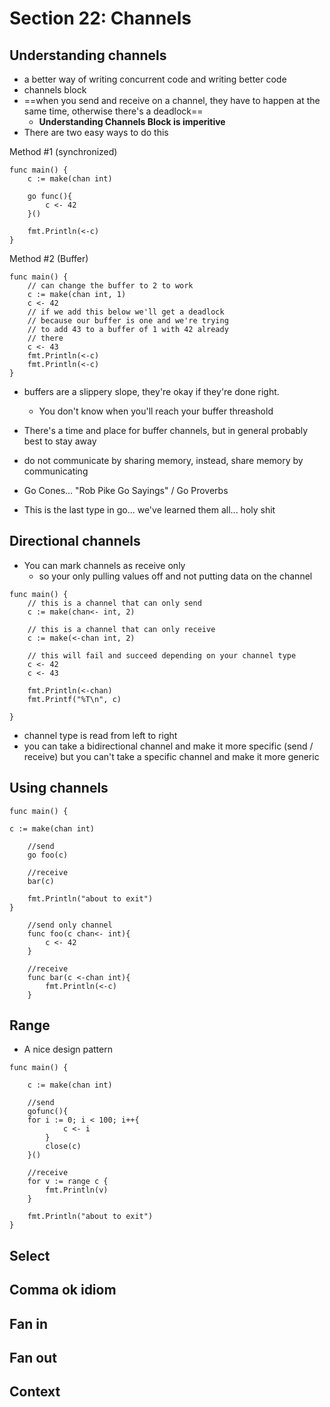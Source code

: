 # Section 22: Channels

## Understanding channels
- a better way of writing concurrent code and writing better code
- channels block
- ==when you send and receive on a channel, they have to happen at the same time, otherwise there's a deadlock==
	- **Understanding Channels Block is imperitive**
- There are two easy ways to do this

Method #1 (synchronized)
```
func main() {
	c := make(chan int)
	
	go func(){
		c <- 42
	}()
	
	fmt.Println(<-c)
}
```

Method #2 (Buffer)
```
func main() {
	// can change the buffer to 2 to work
	c := make(chan int, 1)
	c <- 42
	// if we add this below we'll get a deadlock
	// because our buffer is one and we're trying
	// to add 43 to a buffer of 1 with 42 already 
	// there
	c <- 43
	fmt.Println(<-c)
	fmt.Println(<-c)
}
```

- buffers are a slippery slope, they're okay if they're done right. 
	- You don't know when you'll reach your buffer threashold
- There's a time and place for buffer channels, but in general probably best to stay away
- do not communicate by sharing memory, instead, share memory by communicating

- Go Cones... "Rob Pike Go Sayings" / Go Proverbs
- This is the last type in go... we've learned them all... holy shit


## Directional channels
- You can mark channels as receive only
	- so your only pulling values off and not putting data on the channel
```
func main() {
	// this is a channel that can only send
	c := make(chan<- int, 2)

	// this is a channel that can only receive
	c := make(<-chan int, 2)
	
	// this will fail and succeed depending on your channel type
	c <- 42
	c <- 43
	
	fmt.Println(<-chan)
	fmt.Printf("%T\n", c)
	 
}
```
- channel type is read from left to right
- you can take a bidirectional channel and make it more specific (send / receive) but you can't take a specific channel and make it more generic


## Using channels
```
func main() {

c := make(chan int)

	//send
	go foo(c)
	
	//receive
	bar(c)
	
	fmt.Println("about to exit")
}

	//send only channel
	func foo(c chan<- int){
		c <- 42
	}
	
	//receive
	func bar(c <-chan int){
		fmt.Println(<-c)
	}
```

## Range
- A nice design pattern
```
func main() {

	c := make(chan int)

	//send
	gofunc(){
	for i := 0; i < 100; i++{
			c <- i
		}
		close(c)
	}()
	
	//receive
	for v := range c {
		fmt.Println(v)
	}
	
	fmt.Println("about to exit")
}
```

## Select

## Comma ok idiom

## Fan in

## Fan out

## Context